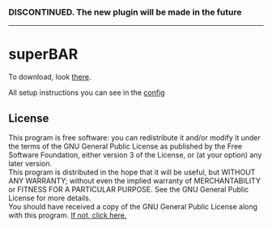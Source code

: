 ### DISCONTINUED. The new plugin will be made in the future
***
# superBAR

To download, look [there](https://github.com/FaigerSYS/superBAR/releases).

All setup instructions you can see in the [config](https://github.com/FaigerSYS/superBAR/blob/master/resources/config.yml)

## License
This program is free software: you can redistribute it and/or modify it under the terms of the GNU General Public License as published by the Free Software Foundation, either version 3 of the License, or (at your option) any later version.  
This program is distributed in the hope that it will be useful, but WITHOUT ANY WARRANTY; without even the implied warranty of MERCHANTABILITY or FITNESS FOR A PARTICULAR PURPOSE. See the GNU General Public License for more details.  
You should have received a copy of the GNU General Public License along with this program. [If not, click here.](http://www.gnu.org/licenses/)
